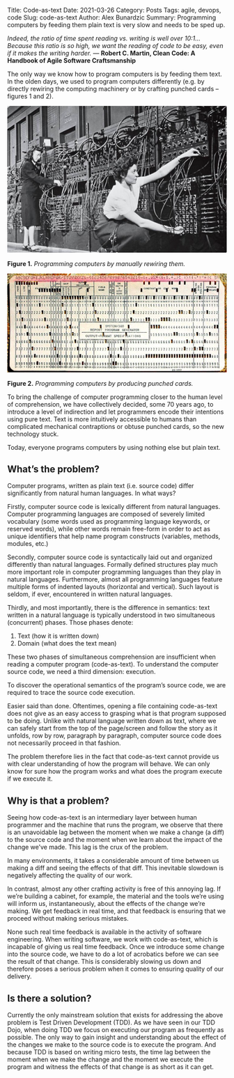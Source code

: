 Title: Code-as-text
Date: 2021-03-26
Category: Posts
Tags: agile, devops, code
Slug: code-as-text
Author: Alex Bunardzic
Summary: Programming computers by feeding them plain text is very slow and needs to be sped up.

_Indeed, the ratio of time spent reading vs. writing is well over 10:1… Because this ratio is so high, we want the reading of code to be easy, even if it makes the writing harder._ — **Robert C. Martin, Clean Code: A Handbook of Agile Software Craftsmanship**

The only way we know how to program computers is by feeding them text. In the olden days, we used to program computers differently (e.g. by directly rewiring the computing machinery or by crafting punched cards – figures 1 and 2).

![Programming by rewiring](/images/early-programming.png)

**Figure 1.** _Programming computers by manually rewiring them._

![Punched card](/images/punched-card.png)

**Figure 2.** _Programming computers by producing punched cards._

To bring the challenge of computer programming closer to the human level of comprehension, we have collectively decided, some 70 years ago, to introduce a level of indirection and let programmers encode their intentions using pure text. Text is more intuitively accessible to humans than complicated mechanical contraptions or obtuse punched cards, so the new technology stuck.

Today, everyone programs computers by using nothing else but plain text.

## What’s the problem?

Computer programs, written as plain text (i.e. source code) differ significantly from natural human languages. In what ways?

Firstly, computer source code is lexically different from natural languages. Computer programming languages are composed of severely limited vocabulary (some words used as programming language keywords, or reserved words), while other words remain free-form in order to act as unique identifiers that help name program constructs (variables, methods, modules, etc.)

Secondly, computer source code is syntactically laid out and organized differently than natural languages. Formally defined structures play much more important role in computer programming languages than they play in natural languages. Furthermore, almost all programming languages feature multiple forms of indented layouts (horizontal and vertical). Such layout is seldom, if ever, encountered in written natural languages.

Thirdly, and most importantly, there is the difference in semantics: text written in a natural language is typically understood in two simultaneous (concurrent) phases. Those phases denote:

1. Text (how it is written down)
1. Domain (what does the text mean)

These two phases of simultaneous comprehension are insufficient when reading a computer program (code-as-text). To understand the computer source code, we need a third dimension: execution.

To discover the operational semantics of the program’s source code, we are required to trace the source code execution.

Easier said than done. Oftentimes, opening a file containing code-as-text does not give as an easy access to grasping what is that program supposed to be doing. Unlike with natural language written down as text, where we can safely start from the top of the page/screen and follow the story as it unfolds, row by row, paragraph by paragraph, computer source code does not necessarily proceed in that fashion.

The problem therefore lies in the fact that code-as-text cannot provide us with clear understanding of how the program will behave. We can only know for sure how the program works and what does the program execute if we execute it.

## Why is that a problem?

Seeing how code-as-text is an intermediary layer between human programmer and the machine that runs the program, we observe that there is an unavoidable lag between the moment when we make a change (a diff) to the source code and the moment when we learn about the impact of the change we’ve made. This lag is the crux of the problem.

In many environments, it takes a considerable amount of time between us making a diff and seeing the effects of that diff. This inevitable slowdown is negatively affecting the quality of our work.

In contrast, almost any other crafting activity is free of this annoying lag. If we’re building a cabinet, for example, the material and the tools we’re using will inform us, instantaneously, about the effects of the change we’re making. We get feedback in real time, and that feedback is ensuring that we proceed without making serious mistakes.

None such real time feedback is available in the activity of software engineering. When writing software, we work with code-as-text, which is incapable of giving us real time feedback. Once we introduce some change into the source code, we have to do a lot of acrobatics before we can see the result of that change. This is considerably slowing us down and therefore poses a serious problem when it comes to ensuring quality of our delivery.

## Is there a solution?

Currently the only mainstream solution that exists for addressing the above problem is Test Driven Development (TDD). As we have seen in our TDD Dojo, when doing TDD we focus on executing our program as frequently as possible. The only way to gain insight and understanding about the effect of the changes we make to the source code is to execute the program. And because TDD is based on writing micro tests, the time lag between the moment when we make the change and the moment we execute the program and witness the effects of that change is as short as it can get.